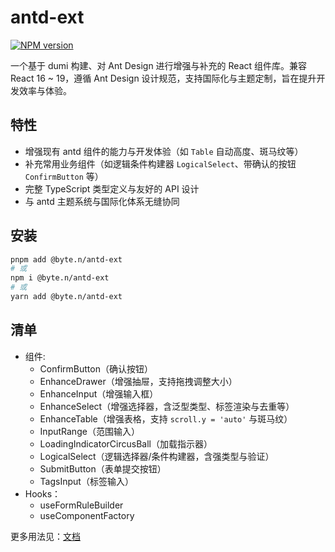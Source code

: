 # antd-ext

[![NPM version](https://img.shields.io/npm/v/%40byte.n%2Fantd-ext.svg?style=flat)](https://npmjs.org/package/@byte.n/antd-ext)

一个基于 dumi 构建、对 Ant Design 进行增强与补充的 React 组件库。兼容 React 16 ~ 19，遵循 Ant Design 设计规范，支持国际化与主题定制，旨在提升开发效率与体验。

## 特性

- 增强现有 antd 组件的能力与开发体验（如 `Table` 自动高度、斑马纹等）
- 补充常用业务组件（如逻辑条件构建器 `LogicalSelect`、带确认的按钮 `ConfirmButton` 等）
- 完整 TypeScript 类型定义与友好的 API 设计
- 与 antd 主题系统与国际化体系无缝协同

## 安装

```bash
pnpm add @byte.n/antd-ext
# 或
npm i @byte.n/antd-ext
# 或
yarn add @byte.n/antd-ext
```

## 清单

- 组件:
  - ConfirmButton（确认按钮）
  - EnhanceDrawer（增强抽屉，支持拖拽调整大小）
  - EnhanceInput（增强输入框）
  - EnhanceSelect（增强选择器，含泛型类型、标签渲染与去重等）
  - EnhanceTable（增强表格，支持 `scroll.y = 'auto'` 与斑马纹）
  - InputRange（范围输入）
  - LoadingIndicatorCircusBall（加载指示器）
  - LogicalSelect（逻辑选择器/条件构建器，含强类型与验证）
  - SubmitButton（表单提交按钮）
  - TagsInput（标签输入）
- Hooks：
  - useFormRuleBuilder
  - useComponentFactory

更多用法见：[文档](https://byte-n.github.io/antd-ext)
